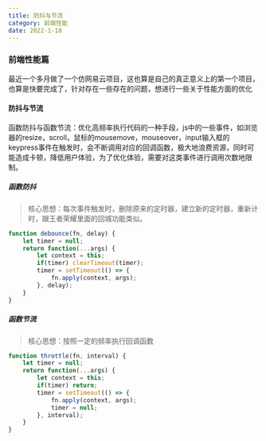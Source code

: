 ```yaml
---
title: 防抖与节流
category: 前端性能
date: 2022-1-18
---
```


### 前端性能篇

最近一个多月做了一个仿网易云项目，这也算是自己的真正意义上的第一个项目，也算是快要完成了，针对存在一些存在的问题，想进行一些关于性能方面的优化

<!--more-->

#### 防抖与节流

函数防抖与函数节流：优化高频率执行代码的一种手段，js中的一些事件，如浏览器的resize，scroll，鼠标的mousemove，mouseover，input输入框的keypress事件在触发时，会不断调用对应的回调函数，极大地浪费资源，同时可能造成卡顿，降低用户体验，为了优化体验，需要对这类事件进行调用次数地限制。

##### 函数防抖

> 核心思想：每次事件触发时，删除原来的定时器，建立新的定时器，重新计时，跟王者荣耀里面的回城功能类似。

```javascript
function debounce(fn, delay) {
    let timer = null;
    return function(...args) {
        let context = this;
        if(timer) clearTimeout(timer);
        timer = setTimeout(() => {
            fn.apply(context, args);
        }, delay);
    }
}
```

##### 函数节流

> 核心思想：按照一定的频率执行回调函数

```javascript
function throttle(fn, interval) {
 	let timer = null;
    return function(...args) {
        let context = this;
        if(timer) return;
        timer = setTimeout(() => {
            fn.apply(context, args);
            timer = null;
        }, interval);
    }
}
```

